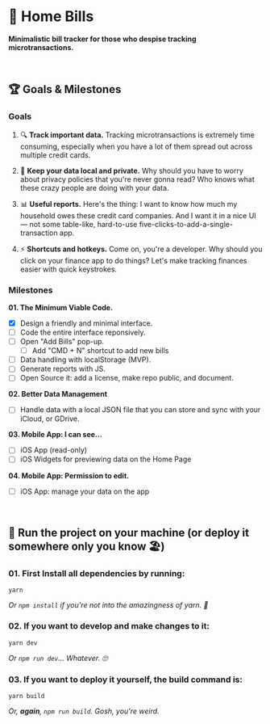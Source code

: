 # 🏡 Home Bills 

**Minimalistic bill tracker for those who despise tracking microtransactions.**

<br>


## :trophy: Goals & Milestones

### Goals

01. 🔍 **Track important data.**
    Tracking microtransactions is extremely time consuming, especially when you have a lot of them spread out across multiple credit cards. 

02. 🔐 **Keep your data local and private.**
    Why should you have to worry about privacy policies that you're never gonna read? Who knows what these crazy people are doing with your data. 

03. 📊 **Useful reports.**
    Here's the thing: I want to know how much my household owes these credit card companies. And I want it in a nice UI — not some table-like, hard-to-use five-clicks-to-add-a-single-transaction app. 

04. ⚡️ **Shortcuts and hotkeys.**
    Come on, you're a developer. Why should you click on your finance app to do things? Let's make tracking finances easier with quick keystrokes.

### Milestones

**01. The Minimum Viable Code.**

- [x] Design a friendly and minimal interface.
- [ ] Code the entire interface reponsively.
- [ ] Open "Add Bills" pop-up.
    - [ ] Add "CMD + N" shortcut to add new bills
- [ ] Data handling with localStorage (MVP).
- [ ] Generate reports with JS.
- [ ] Open Source it: add a license, make repo public, and document.

**02. Better Data Management**

- [ ] Handle data with a local JSON file that you can store and sync with your iCloud, or GDrive.

**03. Mobile App: I can see...**

- [ ] iOS App (read-only)
- [ ] iOS Widgets for previewing data on the Home Page

**04. Mobile App: Permission to edit.**

- [ ] iOS App: manage your data on the app

<br>

## :runner: Run the project on your machine (or deploy it somewhere only you know :beach_umbrella:)

### 01. First Install all dependencies by running:

```
yarn
```
_Or `npm install` if you're not into the amazingness of yarn. :eyes:_

### 02. If you want to develop and make changes to it:

```
yarn dev
```
_Or `npm run dev`... Whatever. :roll_eyes:_


### 03. If you want to deploy it yourself, the build command is:

```
yarn build
```
_Or, **again**, `npm run build`. Gosh, you're weird._
